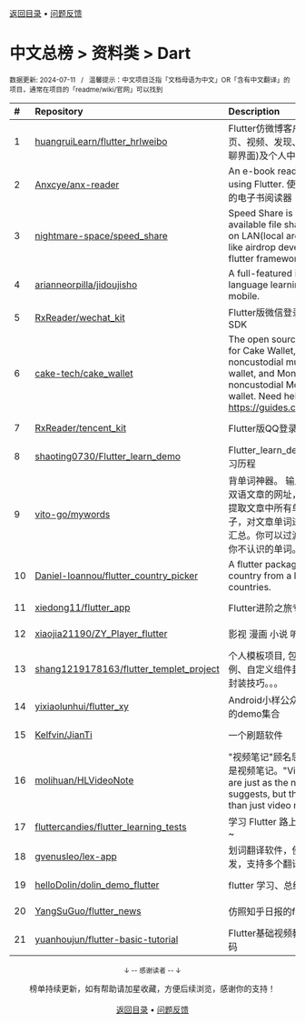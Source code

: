 <a href="https://github.com/GrowingGit/GitHub-Chinese-Top-Charts#github中文排行榜">返回目录</a> • <a href="/content/docs/feedback.md">问题反馈</a>

# 中文总榜 > 资料类 > Dart
<sub>数据更新: 2024-07-11&nbsp;&nbsp;&nbsp;/&nbsp;&nbsp;&nbsp;温馨提示：中文项目泛指「文档母语为中文」OR「含有中文翻译」的项目，通常在项目的「readme/wiki/官网」可以找到</sub>

|#|Repository|Description|Stars|Updated|
|:-|:-|:-|:-|:-|
|1|[huangruiLearn/flutter_hrlweibo](https://github.com/huangruiLearn/flutter_hrlweibo)|Flutter仿微博客户端,  包含首页、视频、发现、消息(仿微博聊界面)及个人中心模块|2774|2024-05-22|
|2|[Anxcye/anx-reader](https://github.com/Anxcye/anx-reader)|An e-book reader written using Flutter. 使用Flutter编写的电子书阅读器|1206|2024-07-04|
|3|[nightmare-space/speed_share](https://github.com/nightmare-space/speed_share)|Speed Share is a highly available file sharing terminal on LAN(local area network) like airdrop developed by flutter framework.|857|2024-05-24|
|4|[arianneorpilla/jidoujisho](https://github.com/arianneorpilla/jidoujisho)|A full-featured immersion language learning suite for mobile.|814|2024-07-03|
|5|[RxReader/wechat_kit](https://github.com/RxReader/wechat_kit)|Flutter版微信登录/分享/支付 SDK|699|2024-04-08|
|6|[cake-tech/cake_wallet](https://github.com/cake-tech/cake_wallet)|The open source repository for Cake Wallet, a noncustodial multi-currency wallet, and Monero.com, a noncustodial Monero-only wallet. Need help? Check out https://guides.cakewallet.com|586|2024-07-10|
|7|[RxReader/tencent_kit](https://github.com/RxReader/tencent_kit)|Flutter版QQ登录/分享|235|2024-02-23|
|8|[shaoting0730/Flutter_learn_demo](https://github.com/shaoting0730/Flutter_learn_demo)|Flutter_learn_demo  Flutter学习历程|208|2024-07-06|
|9|[vito-go/mywords](https://github.com/vito-go/mywords)|背单词神器。 输入一个英语或双语文章的网址，本工具将自动提取文章中所有单词及其所在句子，对文章单词进行去重、统计汇总。你可以过滤筛选只显示出你不认识的单词。|154|2024-04-29|
|10|[Daniel-Ioannou/flutter_country_picker](https://github.com/Daniel-Ioannou/flutter_country_picker)|A flutter package to select a country from a list of countries.|109|2024-07-02|
|11|[xiedong11/flutter_app](https://github.com/xiedong11/flutter_app)|Flutter进阶之旅专栏|100|2024-02-02|
|12|[xiaojia21190/ZY_Player_flutter](https://github.com/xiaojia21190/ZY_Player_flutter)|影视 漫画 小说 听书 |69|2024-03-07|
|13|[shang1219178163/flutter_templet_project](https://github.com/shang1219178163/flutter_templet_project)| 个人模板项目, 包含组件使用示例、自定义组件封装、代码优化封装技巧。。。|60|2024-07-10|
|14|[yixiaolunhui/flutter_xy](https://github.com/yixiaolunhui/flutter_xy)|Android小样公众号对应Flutter的demo集合|36|2024-07-09|
|15|[Kelfvin/JianTi](https://github.com/Kelfvin/JianTi)|一个刷题软件|26|2024-06-20|
|16|[molihuan/HLVideoNote](https://github.com/molihuan/HLVideoNote)|"视频笔记"顾名思义，但不仅仅是视频笔记。"Video notes" are just as the name suggests, but they are more than just video notes.|18|2024-05-24|
|17|[fluttercandies/flutter_learning_tests](https://github.com/fluttercandies/flutter_learning_tests)|学习 Flutter 路上的点滴及小测~|17|2024-06-24|
|18|[gvenusleo/lex-app](https://github.com/gvenusleo/lex-app)|划词翻译软件，使用 Flutter 开发，支持多个翻译模型|13|2024-06-06|
|19|[helloDolin/dolin_demo_flutter](https://github.com/helloDolin/dolin_demo_flutter)|flutter 学习、总结、提高|11|2024-07-09|
|20|[YangSuGuo/flutter_news](https://github.com/YangSuGuo/flutter_news)|仿照知乎日报的flutter项目|8|2024-03-04|
|21|[yuanhoujun/flutter-basic-tutorial](https://github.com/yuanhoujun/flutter-basic-tutorial)|Flutter基础视频教程课件以及源码|7|2024-06-04|

<div align="center">
    <p><sub>↓ -- 感谢读者 -- ↓</sub></p>
    榜单持续更新，如有帮助请加星收藏，方便后续浏览，感谢你的支持！
</div>

<br/>

<div align="center"><a href="https://github.com/GrowingGit/GitHub-Chinese-Top-Charts#github中文排行榜">返回目录</a> • <a href="/content/docs/feedback.md">问题反馈</a></div>

